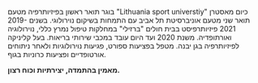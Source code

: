 בוגר תואר ראשון בפיזיותרפיה מטעם  "Lithuania sport universtiy"
כיום מאסטרן תואר שני מטעם אוניברסיטת תל אביב עם התמחות בשיקום נוירולוגי.
בשנים 2019-2021 פיזיותרפיסט בבית חולים "ברזילי" במחלקות טיפול נמרץ כללי, נוירולוגיה ואורתופדיה.
משנת 2020 ועד היום עובד במכבי שירותי בריאות.
בעל קליניקה לפיזיותרפיה בגן יבנה.
מטפל בפציעות ספורט, פגיעות נוירולוגיות ולאחר ניתוחים אורטופדיים ופציעות כרוניות בגוף.

**מאמין בהתמדה, יצירתיות וכוח רצון.**



